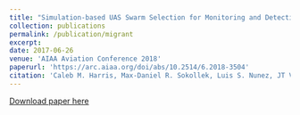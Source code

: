 ```yaml
---
title: "Simulation-based UAS Swarm Selection for Monitoring and Detection of Migrant Border Crossings"
collection: publications
permalink: /publication/migrant
excerpt:
date: 2017-06-26
venue: 'AIAA Aviation Conference 2018'
paperurl: 'https://arc.aiaa.org/doi/abs/10.2514/6.2018-3504'
citation: 'Caleb M. Harris, Max-Daniel R. Sokollek, Luis S. Nunez, JT Valco, Michael Balchanos, and Dimitri N. Mavris. ”Simulation-based UAS Swarm Selection for Monitoring and Detection of Migrant Border Crossings”, 2018 Aviation Technology, Integration, and Operations Conference, AIAA AVIATION Forum, June 2018.'
---
```


[Download paper here](https://smartech.gatech.edu/bitstream/handle/1853/61917/Simulation-based%20UAS%20Swarm%20Selection%20v6.pdf)
